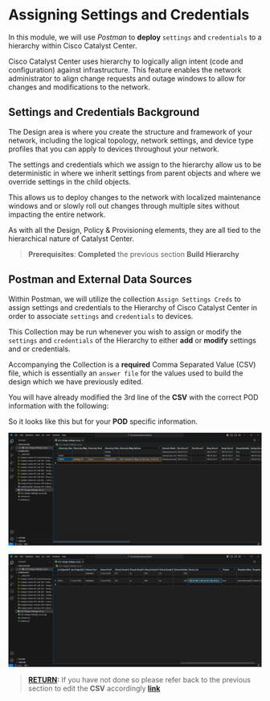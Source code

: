 # Assigning Settings and Credentials

In this module, we will use *Postman* to **deploy** `settings` and `credentials` to a hierarchy within Cisco Catalyst Center. 

Cisco Catalyst Center uses hierarchy to logically align intent (code and configuration) against infrastructure. This feature enables the network administrator to align change requests and outage windows to allow for changes and modifications to the network.

## Settings and Credentials Background

The Design area is where you create the structure and framework of your network, including the logical topology, network settings, and device type profiles that you can apply to devices throughout your network.

The settings and credentials which we assign to the hierarchy allow us to be deterministic in where we inherit settings from parent objects and where we override settings in the child objects.

This allows us to deploy changes to the network with localized maintenance windows and or slowly roll out changes through multiple sites without impacting the entire network. 

As with all the Design, Policy & Provisioning elements, they are all tied to the hierarchical nature of Catalyst Center. 

> **Prerequisites**: **Completed** the previous section **Build Hierarchy**

## Postman and External Data Sources

Within Postman, we will utilize the collection `Assign Settings Creds` to assign settings and credentials to the Hierarchy of Cisco Catalyst Center in order to associate `settings` and `credentials` to devices. 

This Collection may be run whenever you wish to assign or modify the `settings` and `credentials` of the Hierarchy to either **add** or **modify** settings and or credentials. 

Accompanying the Collection is a **required** Comma Separated Value (CSV) file, which is essentially an `answer file` for the values used to build the design which we have previously edited. 

You will have already modified the 3rd line of the **CSV** with the correct POD information with the following: 

So it looks like this but for your **POD** specific information.

![VS Code CSV edits for Hierarchy](./assets/csv-edit-hierarchy.png)

![VS Code CSV edits for Devices](./assets/csv-edit-devices.png)

> [**RETURN**](../dntd-catcenter-0-orientation/04-externaldata.md)**:** If you have not done so please refer back to the previous section to edit the **CSV** accordingly [**link**](../dntd-catcenter-0-orientation/04-externaldata.md)
